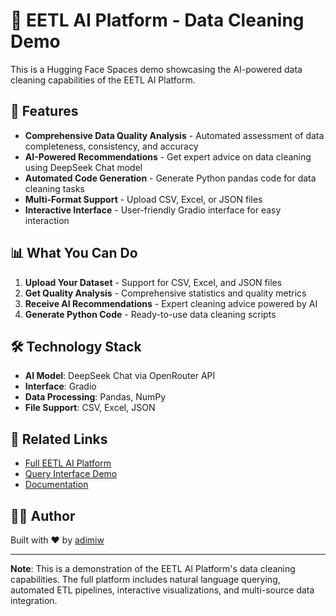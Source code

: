 # 🤖 EETL AI Platform - Data Cleaning Demo

This is a Hugging Face Spaces demo showcasing the AI-powered data cleaning capabilities of the EETL AI Platform.

## 🚀 Features

- **Comprehensive Data Quality Analysis** - Automated assessment of data completeness, consistency, and accuracy
- **AI-Powered Recommendations** - Get expert advice on data cleaning using DeepSeek Chat model
- **Automated Code Generation** - Generate Python pandas code for data cleaning tasks
- **Multi-Format Support** - Upload CSV, Excel, or JSON files
- **Interactive Interface** - User-friendly Gradio interface for easy interaction

## 📊 What You Can Do

1. **Upload Your Dataset** - Support for CSV, Excel, and JSON files
2. **Get Quality Analysis** - Comprehensive statistics and quality metrics
3. **Receive AI Recommendations** - Expert cleaning advice powered by AI
4. **Generate Python Code** - Ready-to-use data cleaning scripts

## 🛠️ Technology Stack

- **AI Model**: DeepSeek Chat via OpenRouter API
- **Interface**: Gradio
- **Data Processing**: Pandas, NumPy
- **File Support**: CSV, Excel, JSON

## 🔗 Related Links

- [Full EETL AI Platform](https://github.com/adimiw/eetl-ai-platform)
- [Query Interface Demo](https://huggingface.co/spaces/adimiw/eetl-query-interface-demo)
- [Documentation](https://docs.eetl-ai-platform.com)

## 👨‍💻 Author

Built with ❤️ by [adimiw](https://github.com/adimiw)

---

**Note**: This is a demonstration of the EETL AI Platform's data cleaning capabilities. The full platform includes natural language querying, automated ETL pipelines, interactive visualizations, and multi-source data integration.
